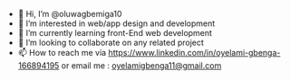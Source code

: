 - 👋 Hi, I’m @oluwagbemiga10
- 👀 I’m interested in web/app design and development
- 🌱 I’m currently learning front-End web development
- 💞️ I’m looking to collaborate on any related project
- 📫 How to reach me via https://www.linkedin.com/in/oyelami-gbenga-166894195 or email me : oyelamigbenga11@gmail.com

<!---
oluwagbemiga10/oluwagbemiga10 is a ✨ special ✨ repository because its `README.md` (this file) appears on your GitHub profile.
You can click the Preview link to take a look at your changes.
--->
